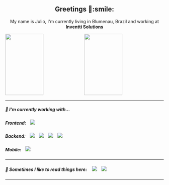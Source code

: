 <h2 align='center'> Greetings 👋:smile:</h2>

<p align='center'>
  My name is Julio, I'm currently living in Blumenau, Brazil and working at  <b>Inventti Solutions</b> 
</p>

<p align='center'>
  <div>    
  <img width="49%" height="195px" src="https://awesome-github-stats.azurewebsites.net/user-stats/juliohgt?cardType=level&theme=calm&preferLogin=false&Background=FFFFFF00&Text=14B2EE&Title=55A48C&Border=DDDDDD00&Ring=55A48C" /> 
  <img width="49%" height="195px" src="https://github-readme-stats.vercel.app/api/top-langs/?username=juliohgt&layout=compact&title_color=55A48C&text_color=fff&bg_color=0d1117&border_color=fff0" />  
</div>
</p>

<hr>

<div class="column-left">
  <p align='center'>
    <h5 id="headers" > 🔭 I’m currently working with...</h5>
    <h5> Frontend:&nbsp;&nbsp;&nbsp;     
    <img src="https://img.shields.io/badge/VueJs%20-%23e34f26.svg?&style=for-the-badge&logo=vue.js&color=green&logoColor=white" />&nbsp;&nbsp;&nbsp;
    </h5>
  </p>
</div>

<div class="column-right">
  <p align='center'>
    <h5>Backend:&nbsp;&nbsp;&nbsp; 
    <img src="https://img.shields.io/badge/.Net%20Core%20-%231572B6.svg?&style=for-the-badge&logo=.net&logoColor=white" />&nbsp;&nbsp;&nbsp;
    <img src="https://img.shields.io/badge/.Net%20Framework%20-%231572B6.svg?&style=for-the-badge&logo=.net&logoColor=white" />&nbsp;&nbsp;&nbsp;
    <img src="https://img.shields.io/badge/Docker-%231572B6.svg?&style=for-the-badge&logo=docker&logoColor=white" />&nbsp;&nbsp;&nbsp;
    <img src="https://img.shields.io/badge/RabbitMQ-%231572B6.svg?&style=for-the-badge&logo=rabbitmq&logoColor=white&color=orange" />&nbsp;&nbsp;&nbsp;
    </h5>
  </p>
</div>

<div class="column-right">
  <p align='center'>
    <h5>Mobile:&nbsp;&nbsp;&nbsp; 
    <img src="https://img.shields.io/badge/flutter%20-%2361DAFB.svg?&style=for-the-badge&logo=flutter&logoColor=white" />&nbsp;&nbsp;&nbsp;
    </h5>
  </p>
</div>

<hr>

<div id="row2">
<div class="column-left">
  <p align='center'>
   
  </p>
</div>
</div>

<div align="left" >
  <p align='right'>
    <h5>💬 Sometimes I like to read things here: &nbsp;&nbsp;&nbsp; 
    <a href="https://dev.to"><img src="https://img.shields.io/badge/DEV.TO-%230A0A0A.svg?&style=for-the-badge&logo=dev-dot-to&logoColor=white" /></a>&nbsp;&nbsp;&nbsp;
    <a href="https://medium.com"><img src="https://img.shields.io/badge/medium-%2312100E.svg?&style=for-the-badge&logo=medium&logoColor=white" /></a>&nbsp;&nbsp;&nbsp;
    </h5>
  </p>
</div>

<hr>
<!--
<img height="170" align="left" src="https://github-readme-stats.vercel.app/api?username=juliohgt&show_icons=true&title_color=fff&icon_color=fff&text_color=fff&bg_color=30,e96443,904e95&count_private=true&include_all_commits=true"/>
<img height="170" align="left" src="https://github-readme-stats.vercel.app/api/top-langs/?username=juliohgt&layout=compact&title_color=fff&text_color=fff&bg_color=30,e96443,904e95" />
-->
<!--
**juliohgt/juliohgt** is a ✨ _special_ ✨ repository because its `README.md` (this file) appears on your GitHub profile.

Here are some ideas to get you started:

- 🔭 I’m currently working on ...
- 🌱 I’m currently learning ...
- 👯 I’m looking to collaborate on ...
- 🤔 I’m looking for help with ...
- 💬 Ask me about ...
- 📫 How to reach me: ...
- 😄 Pronouns: ...
- ⚡ Fun fact: ...
-->
